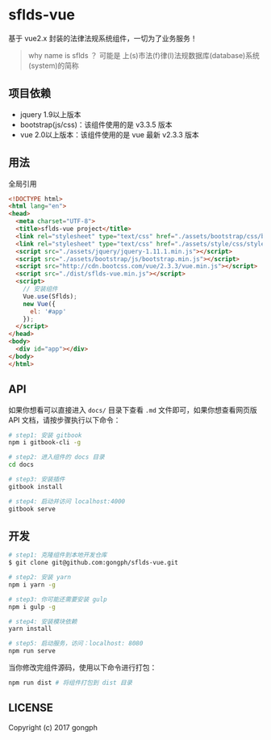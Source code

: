 # sflds-vue
基于 vue2.x 封装的法律法规系统组件，一切为了业务服务！

> why name is sflds ？
>可能是 上(s)市法(f)律(l)法规数据库(database)系统(system)的简称

## 项目依赖
- jquery 1.9以上版本
- bootstrap(js/css)：该组件使用的是 v3.3.5 版本
- vue 2.0以上版本：该组件使用的是 vue 最新 v2.3.3 版本

## 用法

全局引用

```html 
<!DOCTYPE html>
<html lang="en">
<head>
  <meta charset="UTF-8">
  <title>sflds-vue project</title>
  <link rel="stylesheet" type="text/css" href="./assets/bootstrap/css/bootstrap.min.css">
  <link rel="stylesheet" type="text/css" href="./assets/style/css/style.css">
  <script src="./assets/jquery/jquery-1.11.1.min.js"></script>
  <script src="./assets/bootstrap/js/bootstrap.min.js"></script>
  <script src="http://cdn.bootcss.com/vue/2.3.3/vue.min.js"></script>
  <script src="./dist/sflds-vue.min.js"></script>
  <script>
    // 安装组件
    Vue.use(Sflds);
    new Vue({
      el: '#app'
    });
  </script>
</head>
<body>
  <div id="app"></div>
</body>
</html>
```

## API
如果你想看可以直接进入 `docs/` 目录下查看 `.md` 文件即可，如果你想查看网页版 API 文档，请按步骤执行以下命令：

```bash 
# step1: 安装 gitbook
npm i gitbook-cli -g 

# step2: 进入组件的 docs 目录
cd docs

# step3: 安装插件
gitbook install 

# step4: 启动并访问 localhost:4000
gitbook serve 
```

## 开发

```bash
# step1: 克隆组件到本地开发仓库
$ git clone git@github.com:gongph/sflds-vue.git

# step2: 安装 yarn
npm i yarn -g 

# step3: 你可能还需要安装 gulp
npm i gulp -g

# step4: 安装模块依赖
yarn install

# step5: 启动服务，访问：localhost: 8080
npm run serve 

```

当你修改完组件源码，使用以下命令进行打包：

```bash
npm run dist # 将组件打包到 dist 目录
```

## LICENSE
Copyright (c) 2017 gongph